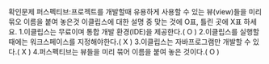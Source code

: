 확인문제
퍼스펙티브:프로젝트를 개발할때 유용하게 사용할 수 있는 뷰(view)들을 미리 묶오 이름을 붙여 놓은것
이클립스에 대한 설명 중 맞는 것에 O표, 틀린 곳에 X표 하세요.
1.이클립스는 무료이며 통합 개발 환경(IDE)을 제공한다.( O )
2.이클립스를 실행할 때에는 워크스페이스를 지정해야한다.( X )
3.이클립스는 자바프로그램만 개발할 수 있다.( X )
4.퍼스펙티브는 뷰들을 미리 묶어 이름을 붙여 놓은 것이다.( O )
